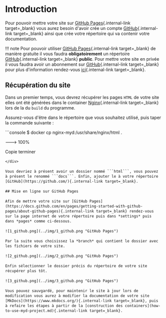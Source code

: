 # Introduction

Pour pouvoir mettre votre site sur [GitHub Pages](https://docs.github.com/en/pages/getting-started-with-github-pages/about-github-pages){.internal-link target=_blank} vous aurez besoin d'avoir crée un compte [GitHub](https://github.com/){.internal-link target=_blank} ainsi que crée votre répertoire qui va contenir votre documentation.

!!! note
    Pour pouvoir utiliser [GitHub Pages](https://docs.github.com/en/pages/getting-started-with-GitHub-pages/about-GitHub-pages){.internal-link target=_blank} de manière gratuite il vous faudra **obligatoirement** un répertoire [GitHub](https://github.com/){.internal-link target=_blank} **public**. Pour mettre votre site en privée il vous faudra avoir un abonnement sur [GitHub](https://github.com/){.internal-link target=_blank} pour plus d'information rendez-vous [ici](https://docs.github.com/en/pages/getting-started-with-github-pages/about-github-pages){.internal-link target=_blank}.

## Récupération du site

Dans un premier temps, vous devrez récupérer les pages ```HTML``` de votre site elles ont été générées dans le container [Nginx](https://www.nginx.com/){.internal-link target=_blank} lors de la du ```build``` du programme.

Assurez-vous d'être dans le répertoire que vous souhaitez utilisé, puis taper la commande suivante :

<div class="termy">
```console
$ docker cp nginx-myd:/usr/share/nginx/html .

---> 100%

Copie terminer
```
</div>

Vous devriez à présent avoir un dossier nommé ```html```, vous pouvez à présent le renommé ```docs```. Enfin, ajouter le à votre répertoire [GitHub](https://github.com/){.internal-link target=_blank}.

## Mise en ligne sur GitHub Pages

Afin de mettre votre site sur [GitHub Pages](https://docs.github.com/en/pages/getting-started-with-github-pages/about-github-pages){.internal-link target=_blank} rendez-vous sur la page internet de votre répertoire puis dans *settings* puis dans *pages* comme ci-dessous.

![1_github.png](../img/1_github.png "GitHub Pages")

Par la suite vous choisissez la *branch* qui contient le dossier avec les fichiers de votre site.

![2_github.png](../img/2_github.png "GitHub Pages")

Enfin sélectionner le dossier précis du répertoire de votre site récupérer plus tôt.

![3_github.png](../img/3_github.png "GitHub Pages")

Vous pouvez sauvgardé, pour maintenir le site à jour lors de modification vous aurez à modifier la documentation de votre site [MkDocs](https://www.mkdocs.org/){.internal-link target=_blank}, puis à refaire les étapes à partir de la [construction des containers](how-to-use-myd-project.md){.internal-link target=_blank}.
